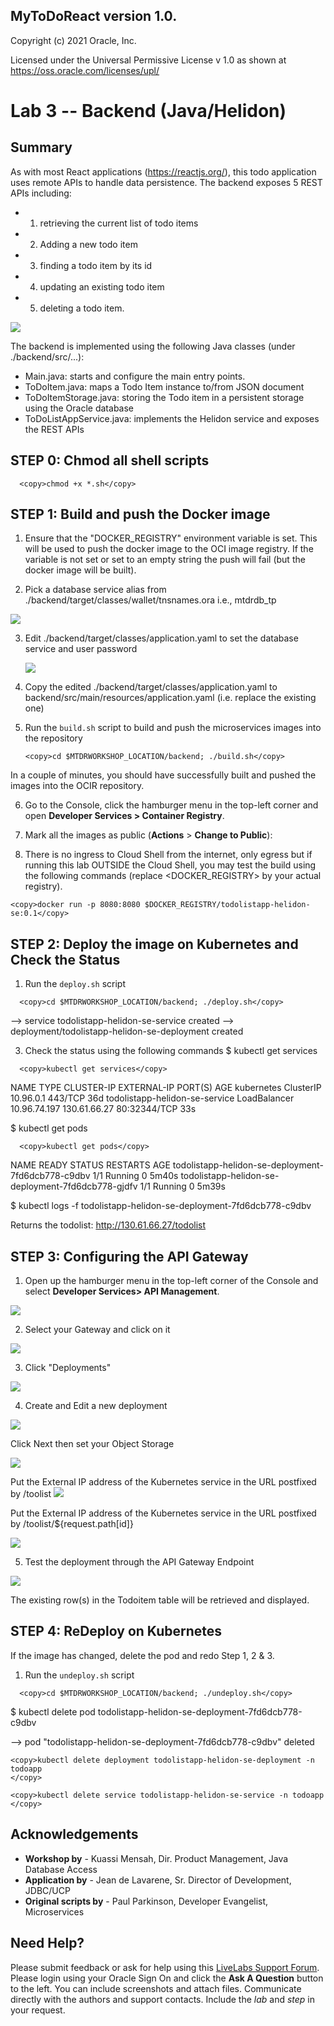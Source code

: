 ## MyToDoReact version 1.0.
Copyright (c) 2021 Oracle, Inc.

Licensed under the Universal Permissive License v 1.0 as shown at https://oss.oracle.com/licenses/upl/

# Lab 3 -- Backend (Java/Helidon)

## **Summary**

As with most React applications (https://reactjs.org/), this todo application uses remote APIs to handle data persistence. The backend exposes 5 REST APIs including:
- 1) retrieving the current list of todo items
- 2) Adding a new todo item
- 3) finding a todo item by its id
- 4) updating an existing todo item
- 5) deleting a todo item.

![](images/Backend-APIs.png " ")

The backend is implemented using the following Java classes (under ./backend/src/...):   
- Main.java: starts and configure the main entry points.
- ToDoItem.java: maps a Todo Item instance to/from JSON  document
- ToDoItemStorage.java: storing the Todo item in a persistent storage using the Oracle database
- ToDoListAppService.java: implements the Helidon service and exposes the REST APIs

## **STEP 0**: Chmod all shell scripts

```
  <copy>chmod +x *.sh</copy>
```

## **STEP 1**: Build and push the Docker image

1. Ensure that the "DOCKER_REGISTRY" environment variable is set. This will be used to push the docker image to the OCI image registry.
If the variable is not set or set to an empty string the push will fail (but the docker image will be built).

2. Pick a database service alias from ./backend/target/classes/wallet/tnsnames.ora i.e., mtdrdb_tp

![](images/tnsnames-ora.png " ")

3. Edit ./backend/target/classes/application.yaml to set the database service and user password

   ![](images/application-yaml.png " ")


4. Copy the edited ./backend/target/classes/application.yaml to backend/src/main/resources/application.yaml (i.e. replace the existing one)

5. Run the `build.sh` script to build and push the
    microservices images into the repository

    ```
    <copy>cd $MTDRWORKSHOP_LOCATION/backend; ./build.sh</copy>
    ```

  In a couple of minutes, you should have successfully built and pushed the images into the OCIR repository.


6.  Go to the Console, click the hamburger menu in the top-left corner and open
    **Developer Services > Container Registry**.

7. Mark all the images as public (**Actions** > **Change to Public**):

8. There is no ingress to Cloud Shell from the internet, only egress but if running this lab OUTSIDE the Cloud Shell, you may test the build using the following commands (replace <DOCKER_REGISTRY> by your actual registry).

```
<copy>docker run -p 8080:8080 $DOCKER_REGISTRY/todolistapp-helidon-se:0.1</copy>
```

## **STEP 2**: Deploy the image on Kubernetes and Check the Status

1. Run the `deploy.sh` script

```
  <copy>cd $MTDRWORKSHOP_LOCATION/backend; ./deploy.sh</copy>
```

--> service todolistapp-helidon-se-service created
--> deployment/todolistapp-helidon-se-deployment created

3. Check the status using the following commands
   $ kubectl get services
```
  <copy>kubectl get services</copy>
```
NAME                             TYPE           CLUSTER-IP     EXTERNAL-IP    PORT(S)        AGE
kubernetes                       ClusterIP      10.96.0.1      <none>         443/TCP        36d
todolistapp-helidon-se-service   LoadBalancer   10.96.74.197   130.61.66.27   80:32344/TCP   33s

$ kubectl get pods
```
  <copy>kubectl get pods</copy>
```
NAME                                                 READY   STATUS    RESTARTS   AGE
todolistapp-helidon-se-deployment-7fd6dcb778-c9dbv   1/1     Running   0          5m40s
todolistapp-helidon-se-deployment-7fd6dcb778-gjdfv   1/1     Running   0          5m39s


$ kubectl logs -f todolistapp-helidon-se-deployment-7fd6dcb778-c9dbv

Returns the todolist:
http://130.61.66.27/todolist

## **STEP 3**: Configuring the API Gateway

1. Open up the hamburger menu in the top-left corner of the Console and select **Developer Services> API Management**.

 ![](images/API-Gateway-menu.png " ")

2. Select your Gateway and click on it

![](images/Gateway.png " ")

3. Click "Deployments"

![](images/Deployment-menu.png " ")

4. Create and Edit a new deployment

![](images/Basic-info-API_Policies.png " ")

Click Next then set your Object Storage

![](images/Origins-Methods.png " ")

Put the External IP address of the Kubernetes service in the URL postfixed by /toolist
![](images/Route-1.png " ")

Put the External IP address of the Kubernetes service in the URL postfixed by /toolist/${request.path[id]}

![](images/Route-2.png " ")

5. Test the deployment through the API Gateway Endpoint

 ![](images/Backend-Testing.png " ")

 The existing row(s) in the Todoitem table will be retrieved and displayed.

## **STEP 4**: ReDeploy on Kubernetes
If the image has changed, delete the pod and redo Step 1, 2 & 3.

1. Run the `undeploy.sh` script

```
  <copy>cd $MTDRWORKSHOP_LOCATION/backend; ./undeploy.sh</copy>
```

$ kubectl delete pod todolistapp-helidon-se-deployment-7fd6dcb778-c9dbv

--> pod "todolistapp-helidon-se-deployment-7fd6dcb778-c9dbv" deleted

```
<copy>kubectl delete deployment todolistapp-helidon-se-deployment -n todoapp
</copy>
```

```
<copy>kubectl delete service todolistapp-helidon-se-service -n todoapp </copy>

```

## Acknowledgements
* **Workshop by** - Kuassi Mensah, Dir. Product Management, Java Database Access
* **Application by** - Jean de Lavarene, Sr. Director of Development, JDBC/UCP
* **Original scripts by** - Paul Parkinson, Developer Evangelist, Microservices

## Need Help?
Please submit feedback or ask for help using this [LiveLabs Support Forum](https://community.oracle.com/tech/developers/categories/building-microservices-with-oracle-converged-database). Please login using your Oracle Sign On and click the **Ask A Question** button to the left.  You can include screenshots and attach files.  Communicate directly with the authors and support contacts.  Include the *lab* and *step* in your request.
